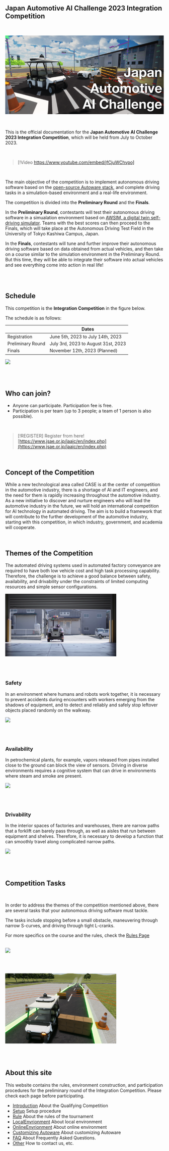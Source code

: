 ## Japan Automotive AI Challenge 2023 Integration Competition

<br>

<!-- > [!REGISTER]
> Register from here!
> [https://www.jsae.or.jp/jaaic/en/index.php](https://www.jsae.or.jp/jaaic/en/index.php)


<br> -->

![AIchallenge2023](../images/top/aichallenge2023.png)

<br>

This is the official documentation for the **Japan Automotive AI Challenge 2023 Integration Competition**, which will be held from July to October 2023.  

<br>

> [!Video https://www.youtube.com/embed/jfCjuWChvpo]

<br>

The main objective of the competition is to implement autonomous driving software based on the [open-source Autoware stack](https://github.com/autowarefoundation/autoware), and complete driving tasks in a simulation-based environment and a real-life environment.

The competition is divided into the **Preliminary Round** and the **Finals**. 

In the **Preliminary Round**, contestants will test their autonomous driving software in a simualation environment based on [AWSIM, a digital twin self-driving simulator](https://github.com/tier4/AWSIM). Teams with the best scores can then proceed to the Finals, which will take place at the Autonomous Driving Test Field in the University of Tokyo Kashiwa Campus, Japan.

In the **Finals**, contestants will tune and further improve their autonomous driving software based on data obtained from actual vehicles, and then take on a course similar to the simulation environment in the Preliminary Round. But this time, they will be able to integrate their software into actual vehicles and see everything come into action in real life!


<br><br>

## Schedule

This competition is the **Integration Competition** in the figure below.

The schedule is as follows:


|  | Dates |
| --- | --- |
| Registration | June 5th, 2023 to July 14th, 2023 |
| Preliminary Round | July 3rd, 2023 to August 31st, 2023 |
| Finals | November 12th, 2023 (Planned) |

<img src="../images/top/schedule_2023_en.png" >

<br><br>

## Who can join?

- Anyone can participate. Participation fee is free.
- Participation is per team (up to 3 people; a team of 1 person is also possible).

<br>

> [!REGISTER]
> Register from here!
> [https://www.jsae.or.jp/jaaic/en/index.php](https://www.jsae.or.jp/jaaic/en/index.php)

<br>

## Concept of the Competition

While a new technological area called CASE is at the center of competition in the automotive industry, there is a shortage of AI and IT engineers, and the need for them is rapidly increasing throughout the automotive industry.
As a new initiative to discover and nurture engineers who will lead the automotive industry in the future, we will hold an international competition for AI technology in automated driving.
The aim is to build a framework that will contribute to the further development of the automotive industry, starting with this competition, in which industry, government, and academia will cooperate.

<br>

## Themes of the Competition
The automated driving systems used in automated factory conveyance are required to have both low vehicle cost and high task processing capability. Therefore, the challenge is to achieve a good balance between safety, availability, and drivability under the constraints of limited computing resources and simple sensor configurations.

<img src="../images/top/challenge_thema.png" width="70%">

<br><br>

### Safety
In an environment where humans and robots work together, it is necessary to prevent accidents during encounters with workers emerging from the shadows of equipment, and to detect and reliably and safely stop leftover objects placed randomly on the walkway.  

<img src="../images/top/safety.png" width="70%">


<br><br>

### Availability
In petrochemical plants, for example, vapors released from pipes installed close to the ground can block the view of sensors. Driving in diverse environments requires a cognitive system that can drive in environments where steam and smoke are present.  

<img src="../images/top/availability.png" width="70%">

<br><br>

### Drivability
In the interior spaces of factories and warehouses, there are narrow paths that a forklift can barely pass through, as well as aisles that run between equipment and shelves. Therefore, it is necessary to develop a function that can smoothly travel along complicated narrow paths.  

<img src="../images/top/accomplish.png" width="70%">

<br><br>

## Competition Tasks

<br>

In order to address the themes of the competition mentioned above, there are several tasks that your autonomous driving software must tackle.

The tasks include stopping before a small obstacle, maneuvering through narrow S-curves, and driving through tight L-cranks.

For more specifics on the course and the rules, check the [Rules Page](./rule)

<br>

<img src="../images/rule/kadai1.png" width="70%"> 

<br><br>

<img src="../images/rule/kadai3.png" width="70%">

<br><br>

## About this site

This website contains the rules, environment construction, and participation procedures for the preliminary round of the Integration Competition.
Please check each page before participating.  

 * [Introduction](./intro) About the Qualifying Competition
 * [Setup](./setup) Setup procedure
 * [Rule](./rule) About the rules of the tournament
 * [LocalEnvrionment](./local) About local environment
 * [OnlineEnvrionment](./online) About online environment
 * [Customizing Autoware](./customize/) About customizing Autoware
 * [FAQ](./FAQ/) About Frequently Asked Questions.
 * [Other](./other) How to contact us, etc.
